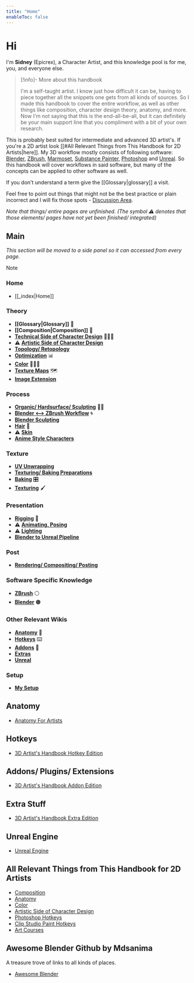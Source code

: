 ```yaml
---
title: "Home"
enableToc: false
---
```


# Hi
I'm **Sidney** (Epicrex), a Character Artist, and this knowledge pool is for me, you, and everyone else.


> [!info]- More about this handbook
>
> I'm a self-taught artist. I know just how difficult it can be, having to piece together all the snippets one gets from all kinds of sources. So I made this handbook to cover the entire workflow, as well as other things like composition, character design theory, anatomy, and more. Now I'm not saying that this is the end-all-be-all, but it can definitely be your main support line that you compliment with a bit of your own research.



This is probably best suited for intermediate and advanced 3D artist's. If you're a 2D artist look [[#All Relevant Things from This Handbook for 2D Artists|here]]. My 3D workflow mostly consists of following software: [Blender](https://www.blender.org/features/), [ZBrush](https://pixologic.com/), [Marmoset](https://marmoset.co/toolbag/), [Substance Painter](https://www.adobe.com/products/substance3d-painter.html), [Photoshop](https://www.adobe.com/products/photoshop.html) and [Unreal](https://www.unrealengine.com/en-US/features). So this handbook will cover workflows in said software, but many of the concepts can be applied to other software as well.

If you don't understand a term give the [[Glossary|glossary]] a visit.

Feel free to point out things that might not be the best practice or plain incorrect and I will fix those spots - [Discussion Area](https://github.com/Epicrex/3DArtistsHandbook/discussions/1).

_Note that things/ entire pages are unfinished. (The symbol ⚠ denotes that those elements/ pages have not yet been finished/ integrated)_

## Main
_This section will be moved to a side panel so it can accessed from every page._

> [!note]
> 
> ### Home
> - [[_index|Home]]
>   
>  ### Theory
>  - **[[Glossary|Glossary]]** 📄
>  - **[[Composition|Composition]]** 🌆
>  - [**Technical Side of Character Design**](Technical-Side-of-Character-Design) 👩🏽‍💻
>  - ⚠ [**Artistic Side of Character Design**](Artistic-Side-of-Character-Design)
>  - [**Topology/ Retopology**](Topology)
>  - [**Optimization**](Optimization) 📊
>  - [**Color**](Color) 🎨🏳️‍🌈
>  - [**Texture Maps**](Texture-Maps) 🗺️
>  - [**Image Extension**](Image-Extensions) 
> 
> ### Process
> - [**Organic/ Hardsurface/ Sculpting**](Hardsurface-Organic-Sculpting) 🧊🗿
> - [**Blender <--> ZBrush Workflow**](ZBrush-To-Blender-Workflow) 🌀
> - [**Blender Sculpting**](Sculpting)
> - [**Hair**](Hair) 💇
> - ⚠ [**Skin**](Skin)
> - [**Anime Style Characters**](Anime-Style-Characters)
> 
> ### Texture
> - [**UV Unwrapping**](UV-Unwrapping)
> - [**Texturing/ Baking Preparations**](Texturing-and-Baking-Preparations)
> - [**Baking**](Baking) 🎛️
> - [**Texturing**](Texturing) 🖌️
> 
> ### Presentation
> - [**Rigging**](Rigging) 🦴
> - ⚠ [**Animating, Posing**](Animating,-Posing)
> - ⚠ [**Lighting**](Lighting)
> - [**Blender to Unreal Pipeline**](Blender-to-Unreal-Pipeline)
> 
> ### Post
> - [**Rendering/ Compositing/ Posting**](Rendering,-Compositing,-Uploading)
> 
> ### Software Specific Knowledge
> - [**ZBrush**](ZBrush) ⚪
> - [**Blender**](Blender) 🟠
> 
> ### Other Relevant Wikis
> - [**Anatomy**](https://github.com/Epicrex/AnatomyForArtists/wiki) 💪
> - [**Hotkeys**](https://github.com/Epicrex/3DArtistsHandbookHotkeyEdition/wiki) ⌨️
> - [**Addons**](https://github.com/Epicrex/3DArtistsHandbookAddonEdition/wiki) 🔮
> - [**Extras**](https://github.com/Epicrex/3DArtistsHandbookExtraEdition/wiki)
> - [**Unreal**](https://github.com/Epicrex/UnrealEngine/wiki)
> 
> ### Setup
> - [**My Setup**](My-Setup)

## Anatomy
- [Anatomy For Artists](https://github.com/Epicrex/AnatomyForArtists/wiki)

## Hotkeys
- [3D Artist's Handbook Hotkey Edition](https://github.com/Epicrex/3DArtistsHandbookHotkeyEdition/wiki)

## Addons/ Plugins/ Extensions
- [3D Artist's Handbook Addon Edition](https://github.com/Epicrex/3DArtistsHandbookAddonEdition/wiki)

## Extra Stuff
- [3D Artist's Handbook Extra Edition](https://github.com/Epicrex/3DArtistsHandbookExtraEdition/wiki)

## Unreal Engine
- [Unreal Engine](https://github.com/Epicrex/UnrealEngine/wiki)

## All Relevant Things from This Handbook for 2D Artists
- [Composition](https://github.com/Epicrex/3DArtistsHandbook/wiki/Composition)
- [Anatomy](https://github.com/Epicrex/AnatomyForArtists/wiki)
- [Color](https://github.com/Epicrex/3DArtistsHandbook/wiki/Color)
- [Artistic Side of Character Design](https://github.com/Epicrex/3DArtistsHandbook/wiki/Artistic-Side-of-Character-Design)
- [Photoshop Hotkeys](https://github.com/Epicrex/3DArtistsHandbookHotkeyEdition/wiki/Photoshop-Hotkeys)
- [Clip Studio Paint Hotkeys](https://github.com/Epicrex/3DArtistsHandbookHotkeyEdition/wiki/Clip-Studio-Paint-Hotekys)
- [Art Courses](https://github.com/Epicrex/3DArtistsHandbookExtraEdition/wiki/Art-Courses)

## Awesome Blender Github by Mdsanima
A treasure trove of links to all kinds of places.
- [Awesome Blender](https://github.com/agmmnn/awesome-blender)

